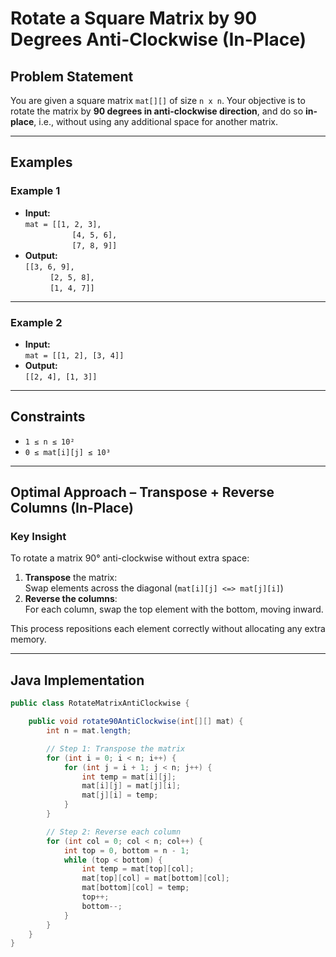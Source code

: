 # Rotate a Square Matrix by 90 Degrees Anti-Clockwise (In-Place)

## Problem Statement

You are given a square matrix `mat[][]` of size `n x n`. Your objective is to rotate the matrix by **90 degrees in anti-clockwise direction**, and do so **in-place**, i.e., without using any additional space for another matrix.

---

## Examples

### Example 1

- **Input:**  
  `mat = [[1, 2, 3],`  
  &nbsp;&nbsp;&nbsp;&nbsp;&nbsp;&nbsp;&nbsp;&nbsp;&nbsp;&nbsp;&nbsp;&nbsp;&nbsp;&nbsp;&nbsp;&nbsp;&nbsp;&nbsp;&nbsp;`[4, 5, 6],`  
  &nbsp;&nbsp;&nbsp;&nbsp;&nbsp;&nbsp;&nbsp;&nbsp;&nbsp;&nbsp;&nbsp;&nbsp;&nbsp;&nbsp;&nbsp;&nbsp;&nbsp;&nbsp;&nbsp;`[7, 8, 9]]`  
- **Output:**  
  `[[3, 6, 9],`  
  &nbsp;&nbsp;&nbsp;&nbsp;&nbsp;&nbsp;&nbsp;&nbsp;&nbsp;&nbsp;`[2, 5, 8],`  
  &nbsp;&nbsp;&nbsp;&nbsp;&nbsp;&nbsp;&nbsp;&nbsp;&nbsp;&nbsp;`[1, 4, 7]]`

---

### Example 2

- **Input:**  
  `mat = [[1, 2], [3, 4]]`  
- **Output:**  
  `[[2, 4], [1, 3]]`

---

## Constraints

- `1 ≤ n ≤ 10²`
- `0 ≤ mat[i][j] ≤ 10³`

---

## Optimal Approach – Transpose + Reverse Columns (In-Place)

### Key Insight

To rotate a matrix 90° anti-clockwise without extra space:

1. **Transpose** the matrix:  
   Swap elements across the diagonal (`mat[i][j] <=> mat[j][i]`)
2. **Reverse the columns**:  
   For each column, swap the top element with the bottom, moving inward.

This process repositions each element correctly without allocating any extra memory.

---

## Java Implementation

```java
public class RotateMatrixAntiClockwise {

    public void rotate90AntiClockwise(int[][] mat) {
        int n = mat.length;

        // Step 1: Transpose the matrix
        for (int i = 0; i < n; i++) {
            for (int j = i + 1; j < n; j++) {
                int temp = mat[i][j];
                mat[i][j] = mat[j][i];
                mat[j][i] = temp;
            }
        }

        // Step 2: Reverse each column
        for (int col = 0; col < n; col++) {
            int top = 0, bottom = n - 1;
            while (top < bottom) {
                int temp = mat[top][col];
                mat[top][col] = mat[bottom][col];
                mat[bottom][col] = temp;
                top++;
                bottom--;
            }
        }
    }
}